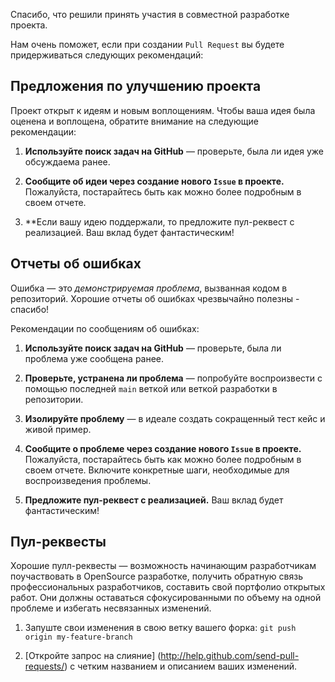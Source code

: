 Спасибо, что решили принять участия в совместной разработке проекта.

Нам очень поможет, если при создании `Pull Request` вы будете придерживаться следующих рекомендаций:

## Предложения по улучшению проекта

Проект открыт к идеям и новым воплощениям. Чтобы ваша идея была оценена и воплощена,
обратите внимание на следующие рекомендации:

1. **Используйте поиск задач на GitHub** &mdash; проверьте, была ли идея уже
   обсуждаема ранее.

2. **Сообщите об идеи через создание нового `Issue` в проекте.**
   Пожалуйста, постарайтесь быть как можно более подробным в своем отчете.

3. **Если вашу идею поддержали, то предложите пул-реквест с реализацией.
   Ваш вклад будет фантастическим!

## Отчеты об ошибках

Ошибка — это _демонстрируемая проблема_, вызванная кодом в
репозиторий. Хорошие отчеты об ошибках чрезвычайно полезны - спасибо!

Рекомендации по сообщениям об ошибках:

1. **Используйте поиск задач на GitHub** &mdash; проверьте, была ли проблема уже
   сообщена ранее.

2. **Проверьте, устранена ли проблема** &mdash; попробуйте воспроизвести с помощью
   последней `main` веткой или веткой разработки в репозитории.

3. **Изолируйте проблему** &mdash; в идеале создать сокращенный тест
   кейс и живой пример.

4. **Сообщите о проблеме через создание нового `Issue` в проекте.**
   Пожалуйста, постарайтесь быть как можно более подробным в своем отчете. Включите конкретные
   шаги, необходимые для воспроизведения проблемы.

5. **Предложите пул-реквест с реализацией.**
   Ваш вклад будет фантастическим!

## Пул-реквесты

Хорошие пулл-реквесты — возможность начинающим разработчикам поучаствовать в OpenSource разработке,
получить обратную связь профессиональных разработчиков, составить свой портфолио открытых работ.
Они должны оставаться сфокусированными по объему на одной проблеме и избегать несвязанных
изменений.

1. Запуште свои изменения в свою ветку вашего форка: `git push origin my-feature-branch`

2. [Откройте запрос на слияние] (http://help.github.com/send-pull-requests/) с
   четким названием и описанием ваших изменений.

